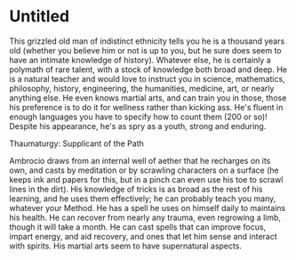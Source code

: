 # Untitled

This grizzled old man of indistinct ethnicity tells you he is a thousand years old (whether you believe him or not is up to you, but he sure does seem to have an intimate knowledge of history). Whatever else, he is certainly a polymath of rare talent, with a stock of knowledge both broad and deep. He is a natural teacher and would love to instruct you in science, mathematics, philosophy, history, engineering, the humanities, medicine, art, or nearly anything else. He even knows martial arts, and can train you in those, those his preference is to do it for wellness rather than kicking ass. He's fluent in enough languages you have to specify how to count them (200 or so)! Despite his appearance, he's as spry as a youth, strong and enduring.

Thaumaturgy: Supplicant of the Path

Ambrocio draws from an internal well of aether that he recharges on its own, and casts by meditation or by scrawling characters on a surface (he keeps ink and papers for this, but in a pinch can even use his toe to scrawl lines in the dirt). His knowledge of tricks is as broad as the rest of his learning, and he uses them effectively; he can probably teach you many, whatever your Method. He has a spell he uses on himself daily to maintains his health. He can recover from nearly any trauma, even regrowing a limb, though it will take a month. He can cast spells that can improve focus, impart energy, and aid recovery, and ones that let him sense and interact with spirits. His martial arts seem to have supernatural aspects.